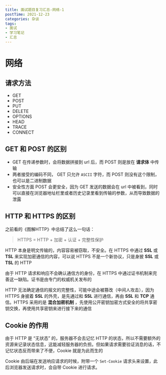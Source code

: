 ```yaml
---
title: 面试题目复习汇总-网络-1
postTime: 2021-12-23
categories: 杂谈
tags:
- 面试
- 学习笔记
- 汇总
---
```






# 网络

## 请求方法

- GET
- POST
- PUT
- DELETE
- OPTIONS
- HEAD
- TRACE
- CONNECT



## GET 和 POST 的区别

- GET 在传递参数时，会将数据拼接到 url 后，而 POST 则是放在 **请求体** 中传输
- 两者接受的编码不同， GET 只允许 `ASCII` 字符，而 POST 则没有这个限制，也可以是二进制数据
- 安全性方面 POST 会更安全，因为 GET 发送的数据会在 url 中被看到，同时可以直接在浏览器地址栏里或者历史记录里看到传输的参数，从而导致数据的泄露



## HTTP 和 HTTPS 的区别

之前看的《图解HTTP》中总结了这么一句话：

> HTTPS = HTTP + 加密 + 认证 + 完整性保护

HTTP 本身是明文传输的，内容容易被窃取，不安全。在 HTTPS 中通过 **SSL** 或 **TSL** 来实现加密通信的内容，可以说 HTTPS 不是一个新协议，只是身披 **SSL** 或 **TSL** 的 HTTP

由于 HTTP 请求和响应不会确认通信方的身份，在 HTTPS 中通过证书机制来完善这一缺陷。证书是由专门的权威机关发布的

HTTP 无法确定通信的报文的完整性，可能中途会被篡改（中间人攻击），因为 HTTPS 身披着 **SSL** 的外壳，是先通过和 **SSL** 进行通信，再由 **SSL** 和 **TCP** 通信。HTTPS 采用的是 **混合加密机制** ，先使用公开密钥加密方式安全的将共享密钥交换，再使用共享密钥来进行接下来的通信



## Cookie 的作用

由于 HTTP 是 “无状态” 的，服务器不会去记忆 HTTP 的状态，所以不需要额外的资源来记录状态信息，这能减轻服务器的负担。但如果请求需要验证消息的话，不记忆状态反而带来了不便，Cookie 就是为此而生的

Cookie 由后端在发送响应请求的时候，附带一个 `Set-Cookie` 请求头来设置，此后浏览器发送请求时，会自带 Cookie 进行请求。
